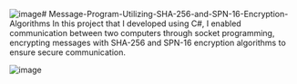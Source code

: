 ![image](https://github.com/Hkaya50126/Message-Program-Utilizing-SHA-256-and-SPN-16-Encryption-Algorithms/assets/58502933/9398ed08-5505-43b7-a351-74d5ef608a7e)# Message-Program-Utilizing-SHA-256-and-SPN-16-Encryption-Algorithms
In this project that I developed using C#, I enabled communication between two computers through socket programming, encrypting messages with SHA-256 and SPN-16 encryption algorithms to ensure secure communication.

![image](https://github.com/Hkaya50126/Message-Program-Utilizing-SHA-256-and-SPN-16-Encryption-Algorithms/assets/58502933/20be3857-0dcb-480c-b3cf-aad383118c8a)
